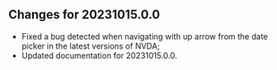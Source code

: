 ## Changes for 20231015.0.0

* Fixed a bug detected when navigating with up arrow from the date picker in the latest versions of NVDA;
* Updated documentation for 20231015.0.0.
